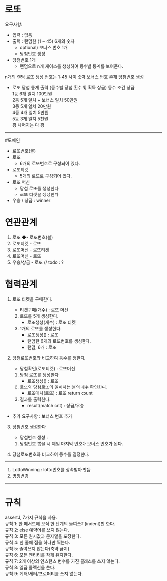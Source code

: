 # 로또 
요구사항:
- 입력 : 없음
- 출력 : 랜덤한 (1 ~ 45) 6개의 숫자 
    - optional) 보너스 번호 1개
    - 당첨번호 생성 
- 당첨번호 1개
    - 랜덤으로 n개 케이스를 생성하여 등수별 통계를 보여준다.


n개의 랜덤 로또 생성
번호는 1-45 사이 숫자
보너스 번호 존재
당첨번호 생성

* 로또 당첨 통계 출력 (등수별 당첨 횟수 및 획득 상금)
등수	조건	상금      
1등	6개 일치	100만원       
2등	5개 일치 + 보너스 일치	50만원        
3등	5개 일치	20만원        
4등	4개 일치	5만원     
5등	3개 일치	5천원     
꽝	나머지는 다 꽝

-----
#도메인 
- 로또번호(볼)
- 로또
    - 6개의 로또번호로 구성되어 있다.
- 로또티켓 
    - 5개의 로또로 구성되어 있다.
- 로또 머신
    - 당첨 로또를 생성한다
    - 로또 티켓을 생성한다 
- 우승 / 상금 : winner

# 연관관계
1. 로또 ◆- 로또번호(볼)
2. 로또티켓 - 로또
3. 로또머신 - 로또티켓
4. 로또머신 - 로또
5. 우승/상금 - 로또 // todo : ?

# 협력관계

1. 로또 티켓을 구매한다.
    - 티켓구매(개수) : 로또 머신
    2. 로또를 5개 생성한다. 
        - 로또생성(개수) : 로또 티켓
    3. 1개의 로또를 생성한다.
        - 로또생성() : 로또
        - 랜덤한 6개의 로또번호를 생성한다.
        - 랜덤, 6개 : 로또
        
2. 당첨로또번호와 비교하여 등수를 정한다.
    - 당첨확인(로또티켓) : 로또머신
    1. 당첨 로또를 생성한다
        - 로또생성() : 로또
    2. 로또와 당첨로또의 일치하는 볼의 개수 확인한다.
        - 로또매치(로또) : 로또 return count
    3. 결과를 출력한다.
        - result(match cnt) : 상금/우승

+ 추가 요구사항 : 보너스 번호 추가        
3. 당첨번호 생성한다
    - 당첨번호 생성 :  
    1. 당첨번호 뽑을 시 제일 마지막 번호가 보너스 번호가 된다.
    
4. 당첨로또번호와 비교하여 등수를 결정한다.



----
1. LottoWinning : lotto번호를 상속받아 만듬
2. 명칭변경 

-----

# 규칙
assertJ, 7가지 규칙을 사용.      
규칙 1: 한 메서드에 오직 한 단계의 들여쓰기(indent)만 한다.     
규칙 2: else 예약어를 쓰지 않는다.     
규칙 3: 모든 원시값과 문자열을 포장한다.        
규칙 4: 한 줄에 점을 하나만 찍는다.      
규칙 5: 줄여쓰지 않는다(축약 금지).      
규칙 6: 모든 엔티티를 작게 유지한다.      
규칙 7: 2개 이상의 인스턴스 변수를 가진 클래스를 쓰지 않는다.       
규칙 8: 일급 콜렉션을 쓴다.       
규칙 9: 게터/세터/프로퍼티를 쓰지 않는다.       



